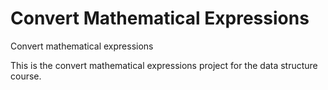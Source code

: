 # Convert Mathematical Expressions
Convert mathematical expressions

This is the convert mathematical expressions project for the data structure course.
